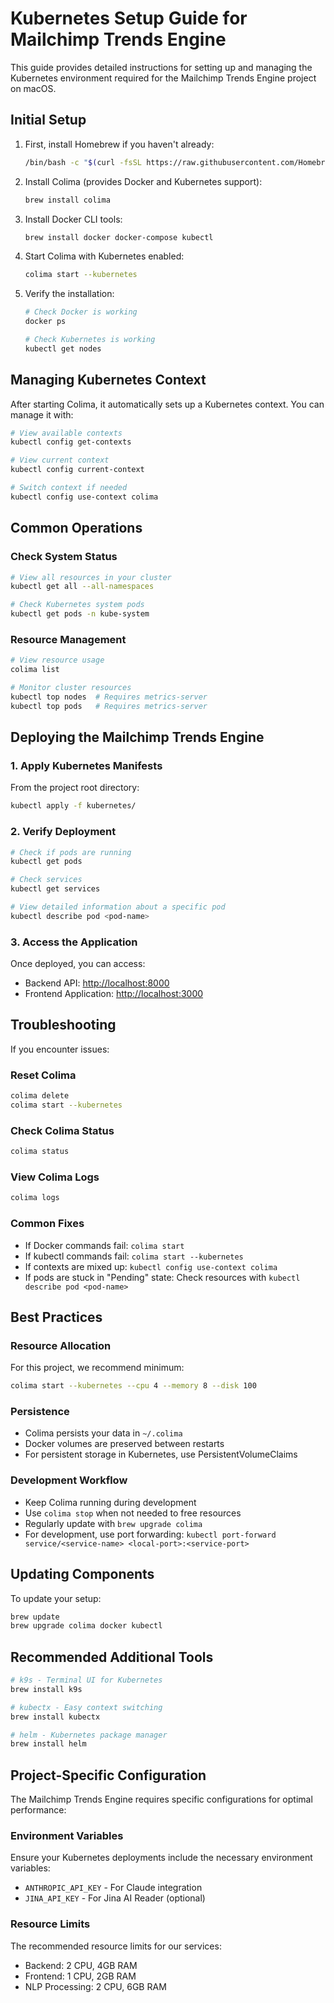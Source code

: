 # Kubernetes Setup Guide for Mailchimp Trends Engine

This guide provides detailed instructions for setting up and managing the Kubernetes environment required for the Mailchimp Trends Engine project on macOS.

## Initial Setup

1. First, install Homebrew if you haven't already:

    ```bash
    /bin/bash -c "$(curl -fsSL https://raw.githubusercontent.com/Homebrew/install/HEAD/install.sh)"
    ```

2. Install Colima (provides Docker and Kubernetes support):

    ```bash
    brew install colima
    ```

3. Install Docker CLI tools:

    ```bash
    brew install docker docker-compose kubectl
    ```

4. Start Colima with Kubernetes enabled:

    ```bash
    colima start --kubernetes
    ```

5. Verify the installation:

    ```bash
    # Check Docker is working
    docker ps

    # Check Kubernetes is working
    kubectl get nodes
    ```

## Managing Kubernetes Context

After starting Colima, it automatically sets up a Kubernetes context. You can manage it with:

```bash
# View available contexts
kubectl config get-contexts

# View current context
kubectl config current-context

# Switch context if needed
kubectl config use-context colima
```

## Common Operations

### Check System Status

```bash
# View all resources in your cluster
kubectl get all --all-namespaces

# Check Kubernetes system pods
kubectl get pods -n kube-system
```

### Resource Management

```bash
# View resource usage
colima list

# Monitor cluster resources
kubectl top nodes  # Requires metrics-server
kubectl top pods   # Requires metrics-server
```

## Deploying the Mailchimp Trends Engine

### 1. Apply Kubernetes Manifests

From the project root directory:

```bash
kubectl apply -f kubernetes/
```

### 2. Verify Deployment

```bash
# Check if pods are running
kubectl get pods

# Check services
kubectl get services

# View detailed information about a specific pod
kubectl describe pod <pod-name>
```

### 3. Access the Application

Once deployed, you can access:

- Backend API: <http://localhost:8000>
- Frontend Application: <http://localhost:3000>

## Troubleshooting

If you encounter issues:

### Reset Colima

```bash
colima delete
colima start --kubernetes
```

### Check Colima Status

```bash
colima status
```

### View Colima Logs

```bash
colima logs
```

### Common Fixes

- If Docker commands fail: `colima start`
- If kubectl commands fail: `colima start --kubernetes`
- If contexts are mixed up: `kubectl config use-context colima`
- If pods are stuck in "Pending" state: Check resources with `kubectl describe pod <pod-name>`

## Best Practices

### Resource Allocation

For this project, we recommend minimum:

```bash
colima start --kubernetes --cpu 4 --memory 8 --disk 100
```

### Persistence

- Colima persists your data in `~/.colima`
- Docker volumes are preserved between restarts
- For persistent storage in Kubernetes, use PersistentVolumeClaims

### Development Workflow

- Keep Colima running during development
- Use `colima stop` when not needed to free resources
- Regularly update with `brew upgrade colima`
- For development, use port forwarding: `kubectl port-forward service/<service-name> <local-port>:<service-port>`

## Updating Components

To update your setup:

```bash
brew update
brew upgrade colima docker kubectl
```

## Recommended Additional Tools

```bash
# k9s - Terminal UI for Kubernetes
brew install k9s

# kubectx - Easy context switching
brew install kubectx

# helm - Kubernetes package manager
brew install helm
```

## Project-Specific Configuration

The Mailchimp Trends Engine requires specific configurations for optimal performance:

### Environment Variables

Ensure your Kubernetes deployments include the necessary environment variables:

- `ANTHROPIC_API_KEY` - For Claude integration
- `JINA_API_KEY` - For Jina AI Reader (optional)

### Resource Limits

The recommended resource limits for our services:

- Backend: 2 CPU, 4GB RAM
- Frontend: 1 CPU, 2GB RAM
- NLP Processing: 2 CPU, 6GB RAM
